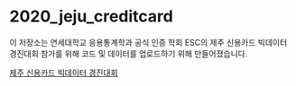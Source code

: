 # 2020_jeju_creditcard

이 저장소는 연세대학교 응용통계학과 공식 인증 학회 ESC의 제주 신용카드 빅데이터 경진대회 참가를 위해 코드 및 데이터를 업로드하기 위해 만들어졌습니다.

[제주 신용카드 빅데이터 경진대회](https://dacon.io/competitions/official/235615/overview/)


